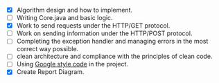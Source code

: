 - [X] Algorithm design and how to implement.
- [ ] Writing Core.java and basic logic.
- [X] Work to send requests under the HTTP/GET protocol.
- [ ] Work on sending information under the HTTP/POST protocol.
- [ ] Completing the exception handler and managing errors in the most correct way possible.
- [ ] clean architecture and compliance with the principles of clean code.
- [ ] Using [Google style code](https://google.github.io/styleguide/javaguide.html) in the project.
- [X] Create Report Diagram.
